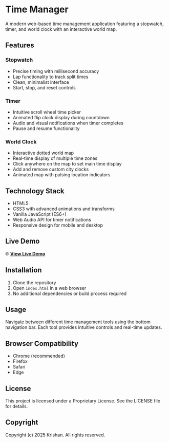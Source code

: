 # Time Manager

A modern web-based time management application featuring a stopwatch, timer, and world clock with an interactive world map.

## Features

### Stopwatch
- Precise timing with millisecond accuracy
- Lap functionality to track split times
- Clean, minimalist interface
- Start, stop, and reset controls

### Timer
- Intuitive scroll wheel time picker
- Animated flip clock display during countdown
- Audio and visual notifications when timer completes
- Pause and resume functionality

### World Clock
- Interactive dotted world map
- Real-time display of multiple time zones
- Click anywhere on the map to set main time display
- Add and remove custom city clocks
- Animated map with pulsing location indicators

## Technology Stack

- HTML5
- CSS3 with advanced animations and transforms
- Vanilla JavaScript (ES6+)
- Web Audio API for timer notifications
- Responsive design for mobile and desktop

## Live Demo

🌐 **[View Live Demo](https://krishanyadav333.github.io/Stopwatch/)**

## Installation

1. Clone the repository
2. Open `index.html` in a web browser
3. No additional dependencies or build process required

## Usage

Navigate between different time management tools using the bottom navigation bar. Each tool provides intuitive controls and real-time updates.

## Browser Compatibility

- Chrome (recommended)
- Firefox
- Safari
- Edge

## License

This project is licensed under a Proprietary License. See the LICENSE file for details.

## Copyright

Copyright (c) 2025 Krishan. All rights reserved.